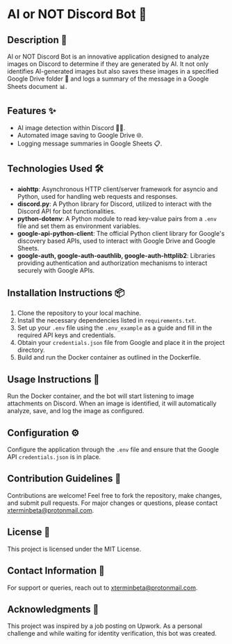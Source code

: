 # AI or NOT Discord Bot 🤖

## Description 📝
AI or NOT Discord Bot is an innovative application designed to analyze images on Discord to determine if they are generated by AI. It not only identifies AI-generated images but also saves these images in a specified Google Drive folder 📂 and logs a summary of the message in a Google Sheets document 📊.

## Features ✨
- AI image detection within Discord 🕵️‍♂️.
- Automated image saving to Google Drive 🌐.
- Logging message summaries in Google Sheets 📋.

## Technologies Used 🛠️
- **aiohttp**: Asynchronous HTTP client/server framework for asyncio and Python, used for handling web requests and responses.
- **discord.py**: A Python library for Discord, utilized to interact with the Discord API for bot functionalities.
- **python-dotenv**: A Python module to read key-value pairs from a `.env` file and set them as environment variables.
- **google-api-python-client**: The official Python client library for Google's discovery based APIs, used to interact with Google Drive and Google Sheets.
- **google-auth, google-auth-oauthlib, google-auth-httplib2**: Libraries providing authentication and authorization mechanisms to interact securely with Google APIs.

## Installation Instructions 📦
1. Clone the repository to your local machine.
2. Install the necessary dependencies listed in `requirements.txt`.
3. Set up your `.env` file using the `.env_example` as a guide and fill in the required API keys and credentials.
4. Obtain your `credentials.json` file from Google and place it in the project directory.
5. Build and run the Docker container as outlined in the Dockerfile.

## Usage Instructions 🚀
Run the Docker container, and the bot will start listening to image attachments on Discord. When an image is identified, it will automatically analyze, save, and log the image as configured.

## Configuration ⚙️
Configure the application through the `.env` file and ensure that the Google API `credentials.json` is in place.

## Contribution Guidelines 👥
Contributions are welcome! Feel free to fork the repository, make changes, and submit pull requests. For major changes or questions, please contact [xterminbeta@protonmail.com](mailto:xterminbeta@protonmail.com).

## License 📄
This project is licensed under the MIT License.

## Contact Information 📧
For support or queries, reach out to [xterminbeta@protonmail.com](mailto:xterminbeta@protonmail.com).

## Acknowledgments 🙏
This project was inspired by a job posting on Upwork. As a personal challenge and while waiting for identity verification, this bot was created.
